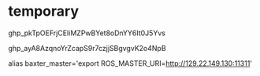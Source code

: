 # temporary




 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
 
 
 
 
 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
 
 
 
 alias baxter_master='export ROS_MASTER_URI=http://129.22.149.130:11311'
